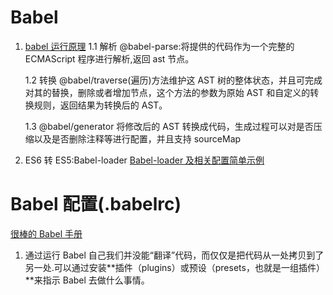 <!--
 * @Author: TerryMin
 * @Date: 2023-03-11 10:39:54
 * @LastEditors: TerryMin
 * @LastEditTime: 2023-07-03 15:00:13
 * @Description: file not
-->

# Babel

1. [babel 运行原理](https://juejin.cn/post/6844903760603398151)
   1.1 解析 @babel-parse:将提供的代码作为一个完整的 ECMAScript 程序进行解析,返回 ast 节点。

   1.2 转换 @babel/traverse(遍历)方法维护这 AST 树的整体状态，并且可完成对其的替换，删除或者增加节点，这个方法的参数为原始 AST 和自定义的转换规则，返回结果为转换后的 AST。

   1.3 @babel/generator 将修改后的 AST 转换成代码，生成过程可以对是否压缩以及是否删除注释等进行配置，并且支持 sourceMap

2. ES6 转 ES5:Babel-loader
   [Babel-loader 及相关配置简单示例](https://www.jiangruitao.com/webpack/babel-loader/)

# Babel 配置(.babelrc)

[很棒的 Babel 手册](https://github.com/jamiebuilds/babel-handbook/blob/master/translations/zh-Hans/README.md)

1. 通过运行 Babel 自己我们并没能“翻译”代码，而仅仅是把代码从一处拷贝到了另一处.可以通过安装**插件（plugins）或预设（presets，也就是一组插件）**来指示 Babel 去做什么事情。
